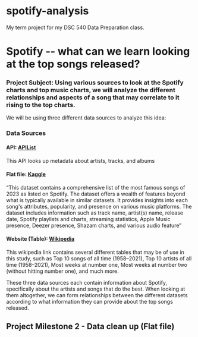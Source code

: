 # spotify-analysis
My term project for my DSC 540 Data Preparation class.

# Spotify -- what can we learn looking at the top songs released?

### **Project Subject:** Using various sources to look at the Spotify charts and top music charts, we will analyze the different relationships and aspects of a song that may correlate to it rising to the top charts. 

We will be using three different data sources to analyze this idea:

### **Data Sources**

#### API: [APIList](https://apilist.fun/api/spotify-web)

This API looks up metadata about artists, tracks, and albums

#### Flat file: [Kaggle](https://www.kaggle.com/datasets/nelgiriyewithana/top-spotify-songs-2023)

“This dataset contains a comprehensive list of the most famous songs of 2023 as listed on Spotify. The dataset offers a wealth of features beyond what is typically available in similar datasets. It provides insights into each song's attributes, popularity, and presence on various music platforms. The dataset includes information such as track name, artist(s) name, release date, Spotify playlists and charts, streaming statistics, Apple Music presence, Deezer presence, Shazam charts, and various audio feature” 

#### Website (Table): [Wikipedia](https://en.wikipedia.org/wiki/List_of_Billboard_Hot_100_chart_achievements_and_milestones)

This wikipedia link contains several different tables that may be of use in this study, such as Top 10 songs of all time (1958–2021), Top 10 artists of all time (1958–2021), Most weeks at number one, Most weeks at number two (without hitting number one), and much more.


These three data sources each contain information about Spotify, specifically about the artists and songs that do the best. When looking at them altogether, we can form relationships between the different datasets according to what information they can provide about the top songs released. 


## Project Milestone 2 - Data clean up (Flat file)
